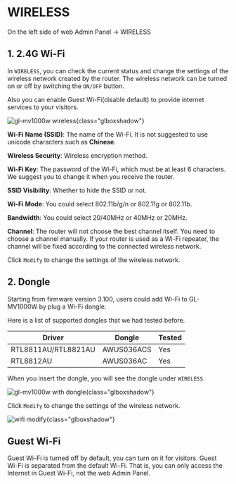 # WIRELESS

On the left side of web Admin Panel -> WIRELESS

## 1. 2.4G Wi-Fi

In `WIRELESS`, you can check the current status and change the settings of the wireless network created by the router. The wireless network can be turned on or off by switching the `ON/OFF` button.

Also you can enable Guest Wi-Fi(disable default) to provide internet services to your visitors.

![gl-mv1000w wireless](https://static.gl-inet.com/docs/en/3/setup/gl-mv1000w/wireless/mv1000w_wireless.png){class="glboxshadow"}

**Wi-Fi Name (SSID)**: The name of the Wi-Fi. It is not suggested to use unicode characters such as **Chinese**.

**Wireless Security**: Wireless encryption method.

**Wi-Fi Key**: The password of the Wi-Fi, which must be at least 6 characters. We suggest you to change it when you receive the router.

**SSID Visibility**: Whether to hide the SSID or not.

**Wi-Fi Mode**: You could select 802.11b/g/n or 802.11g or 802.11b.

**Bandwidth**: You could select 20/40MHz or 40MHz or 20MHz.

**Channel**: The router will not choose the best channel itself. You need to choose a channel manually. If your router is used as a Wi-Fi repeater, the channel will be fixed according to the connected wireless network.

Click `Modify` to change the settings of the wireless network.

## 2. Dongle

Starting from firmware version 3.100, users could add Wi-Fi to GL-MV1000W by plug a Wi-Fi dongle. 

Here is a list of supported dongles that we had tested before. 

| Driver                                 | Dongle        | Tested |
| -------------------------------------- | ------------- | ------ |
| RTL8811AU/RTL8821AU                    | AWUS036ACS    | Yes    |
| RTL8812AU                              | AWUS036AC     | Yes    |

When you insert the dongle, you will see the dongle under `WIRELESS`.

![gl-mv1000w with dongle](https://static.gl-inet.com/docs/en/3/setup/gl-mv1000w/wireless/mv1000w_dongle.png){class="glboxshadow"}

Click `Modify` to change the settings of the wireless network.

![wifi modify](https://static.gl-inet.com/docs/en/3/setup/gl-mv1000w/wireless/mv1000w_dongle_modify.png){class="glboxshadow"}

## Guest Wi-Fi

Guest Wi-Fi is turned off by default, you can turn on it for visitors. Guest Wi-Fi is separated from the default Wi-Fi. That is, you can only access the Internet in Guest Wi-Fi, not the web Admin Panel.
